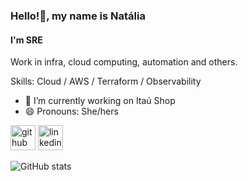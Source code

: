 ### Hello!👋, my name is Natália
#### I'm SRE

Work in infra, cloud computing, automation and others.

Skills: Cloud / AWS / Terraform / Observability

- 🔭 I’m currently working on Itaú Shop  
- 😄 Pronouns: She/hers 


[<img src='https://cdn.jsdelivr.net/npm/simple-icons@3.0.1/icons/github.svg' alt='github' height='40'>](https://github.com/nwolfsea)  [<img src='https://cdn.jsdelivr.net/npm/simple-icons@3.0.1/icons/linkedin.svg' alt='linkedin' height='40'>](https://www.linkedin.com/in/https://www.linkedin.com/in/nataliamoneda//)  

![GitHub stats](https://github-readme-stats.vercel.app/api?username=nwolfsea&show_icons=true)  

